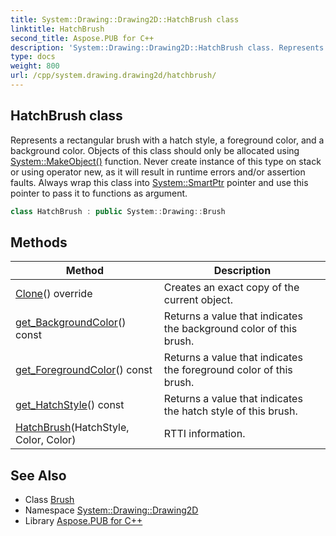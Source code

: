 ```yaml
---
title: System::Drawing::Drawing2D::HatchBrush class
linktitle: HatchBrush
second_title: Aspose.PUB for C++
description: 'System::Drawing::Drawing2D::HatchBrush class. Represents a rectangular brush with a hatch style, a foreground color, and a background color. Objects of this class should only be allocated using System::MakeObject() function. Never create instance of this type on stack or using operator new, as it will result in runtime errors and/or assertion faults. Always wrap this class into System::SmartPtr pointer and use this pointer to pass it to functions as argument in C++.'
type: docs
weight: 800
url: /cpp/system.drawing.drawing2d/hatchbrush/
---
```

## HatchBrush class


Represents a rectangular brush with a hatch style, a foreground color, and a background color. Objects of this class should only be allocated using [System::MakeObject()](../../system/makeobject/) function. Never create instance of this type on stack or using operator new, as it will result in runtime errors and/or assertion faults. Always wrap this class into [System::SmartPtr](../../system/smartptr/) pointer and use this pointer to pass it to functions as argument.

```cpp
class HatchBrush : public System::Drawing::Brush
```

## Methods

| Method | Description |
| --- | --- |
| [Clone](./clone/)() override | Creates an exact copy of the current object. |
| [get_BackgroundColor](./get_backgroundcolor/)() const | Returns a value that indicates the background color of this brush. |
| [get_ForegroundColor](./get_foregroundcolor/)() const | Returns a value that indicates the foreground color of this brush. |
| [get_HatchStyle](./get_hatchstyle/)() const | Returns a value that indicates the hatch style of this brush. |
| [HatchBrush](./hatchbrush/)(HatchStyle, Color, Color) | RTTI information. |
## See Also

* Class [Brush](../../system.drawing/brush/)
* Namespace [System::Drawing::Drawing2D](../)
* Library [Aspose.PUB for C++](../../)
